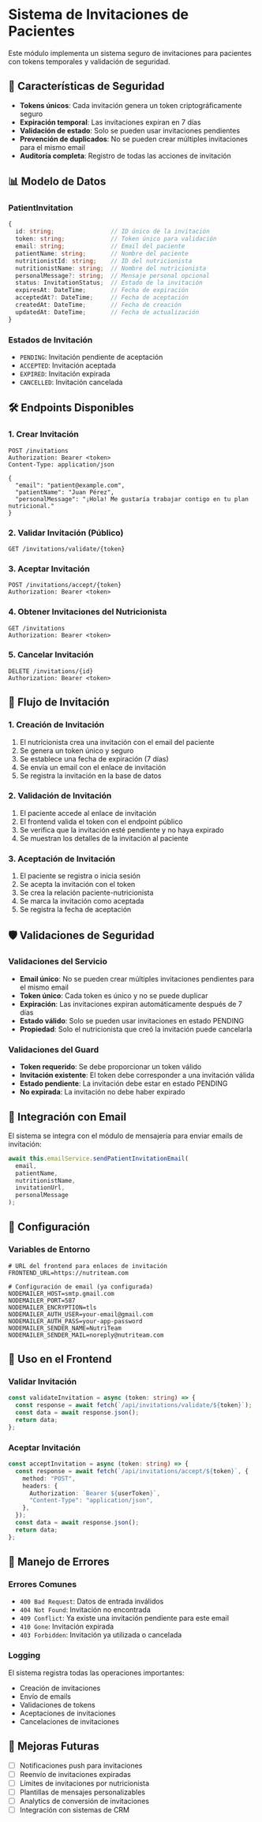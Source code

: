 # Sistema de Invitaciones de Pacientes

Este módulo implementa un sistema seguro de invitaciones para pacientes con tokens temporales y validación de seguridad.

## 🔐 Características de Seguridad

- **Tokens únicos**: Cada invitación genera un token criptográficamente seguro
- **Expiración temporal**: Las invitaciones expiran en 7 días
- **Validación de estado**: Solo se pueden usar invitaciones pendientes
- **Prevención de duplicados**: No se pueden crear múltiples invitaciones para el mismo email
- **Auditoría completa**: Registro de todas las acciones de invitación

## 📊 Modelo de Datos

### PatientInvitation

```typescript
{
  id: string;                // ID único de la invitación
  token: string;             // Token único para validación
  email: string;             // Email del paciente
  patientName: string;       // Nombre del paciente
  nutritionistId: string;    // ID del nutricionista
  nutritionistName: string;  // Nombre del nutricionista
  personalMessage?: string;  // Mensaje personal opcional
  status: InvitationStatus;  // Estado de la invitación
  expiresAt: DateTime;       // Fecha de expiración
  acceptedAt?: DateTime;     // Fecha de aceptación
  createdAt: DateTime;       // Fecha de creación
  updatedAt: DateTime;       // Fecha de actualización
}
```

### Estados de Invitación

- `PENDING`: Invitación pendiente de aceptación
- `ACCEPTED`: Invitación aceptada
- `EXPIRED`: Invitación expirada
- `CANCELLED`: Invitación cancelada

## 🛠️ Endpoints Disponibles

### 1. Crear Invitación

```http
POST /invitations
Authorization: Bearer <token>
Content-Type: application/json

{
  "email": "patient@example.com",
  "patientName": "Juan Pérez",
  "personalMessage": "¡Hola! Me gustaría trabajar contigo en tu plan nutricional."
}
```

### 2. Validar Invitación (Público)

```http
GET /invitations/validate/{token}
```

### 3. Aceptar Invitación

```http
POST /invitations/accept/{token}
Authorization: Bearer <token>
```

### 4. Obtener Invitaciones del Nutricionista

```http
GET /invitations
Authorization: Bearer <token>
```

### 5. Cancelar Invitación

```http
DELETE /invitations/{id}
Authorization: Bearer <token>
```

## 🔄 Flujo de Invitación

### 1. Creación de Invitación

1. El nutricionista crea una invitación con el email del paciente
2. Se genera un token único y seguro
3. Se establece una fecha de expiración (7 días)
4. Se envía un email con el enlace de invitación
5. Se registra la invitación en la base de datos

### 2. Validación de Invitación

1. El paciente accede al enlace de invitación
2. El frontend valida el token con el endpoint público
3. Se verifica que la invitación esté pendiente y no haya expirado
4. Se muestran los detalles de la invitación al paciente

### 3. Aceptación de Invitación

1. El paciente se registra o inicia sesión
2. Se acepta la invitación con el token
3. Se crea la relación paciente-nutricionista
4. Se marca la invitación como aceptada
5. Se registra la fecha de aceptación

## 🛡️ Validaciones de Seguridad

### Validaciones del Servicio

- **Email único**: No se pueden crear múltiples invitaciones pendientes para el mismo email
- **Token único**: Cada token es único y no se puede duplicar
- **Expiración**: Las invitaciones expiran automáticamente después de 7 días
- **Estado válido**: Solo se pueden usar invitaciones en estado PENDING
- **Propiedad**: Solo el nutricionista que creó la invitación puede cancelarla

### Validaciones del Guard

- **Token requerido**: Se debe proporcionar un token válido
- **Invitación existente**: El token debe corresponder a una invitación válida
- **Estado pendiente**: La invitación debe estar en estado PENDING
- **No expirada**: La invitación no debe haber expirado

## 📧 Integración con Email

El sistema se integra con el módulo de mensajería para enviar emails de invitación:

```typescript
await this.emailService.sendPatientInvitationEmail(
  email,
  patientName,
  nutritionistName,
  invitationUrl,
  personalMessage
);
```

## 🔧 Configuración

### Variables de Entorno

```env
# URL del frontend para enlaces de invitación
FRONTEND_URL=https://nutriteam.com

# Configuración de email (ya configurada)
NODEMAILER_HOST=smtp.gmail.com
NODEMAILER_PORT=587
NODEMAILER_ENCRYPTION=tls
NODEMAILER_AUTH_USER=your-email@gmail.com
NODEMAILER_AUTH_PASS=your-app-password
NODEMAILER_SENDER_NAME=NutriTeam
NODEMAILER_SENDER_MAIL=noreply@nutriteam.com
```

## 📝 Uso en el Frontend

### Validar Invitación

```typescript
const validateInvitation = async (token: string) => {
  const response = await fetch(`/api/invitations/validate/${token}`);
  const data = await response.json();
  return data;
};
```

### Aceptar Invitación

```typescript
const acceptInvitation = async (token: string) => {
  const response = await fetch(`/api/invitations/accept/${token}`, {
    method: "POST",
    headers: {
      Authorization: `Bearer ${userToken}`,
      "Content-Type": "application/json",
    },
  });
  const data = await response.json();
  return data;
};
```

## 🚨 Manejo de Errores

### Errores Comunes

- `400 Bad Request`: Datos de entrada inválidos
- `404 Not Found`: Invitación no encontrada
- `409 Conflict`: Ya existe una invitación pendiente para este email
- `410 Gone`: Invitación expirada
- `403 Forbidden`: Invitación ya utilizada o cancelada

### Logging

El sistema registra todas las operaciones importantes:

- Creación de invitaciones
- Envío de emails
- Validaciones de tokens
- Aceptaciones de invitaciones
- Cancelaciones de invitaciones

## 🔮 Mejoras Futuras

- [ ] Notificaciones push para invitaciones
- [ ] Reenvío de invitaciones expiradas
- [ ] Límites de invitaciones por nutricionista
- [ ] Plantillas de mensajes personalizables
- [ ] Analytics de conversión de invitaciones
- [ ] Integración con sistemas de CRM
